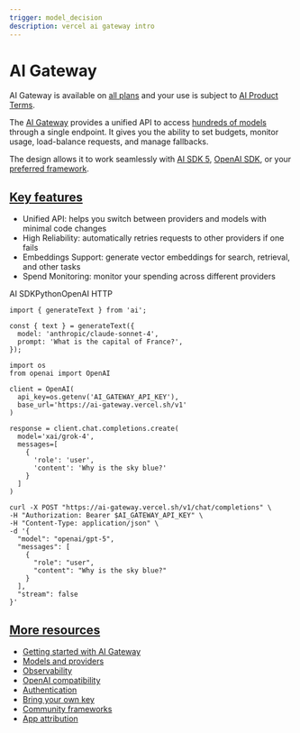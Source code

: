 ```yaml
---
trigger: model_decision
description: vercel ai gateway intro
---
```

# AI Gateway

AI Gateway is available on [all plans](/docs/plans) and your use is subject to [AI Product Terms](/legal/ai-product-terms).

The [AI Gateway](https://vercel.com/ai-gateway) provides a unified API to access [hundreds of models](https://vercel.com/ai-gateway/models) through a single endpoint. It gives you the ability to set budgets, monitor usage, load-balance requests, and manage fallbacks.

The design allows it to work seamlessly with [AI SDK 5](/docs/ai-gateway/getting-started), [OpenAI SDK](/docs/ai-gateway/openai-compat), or your [preferred framework](/docs/ai-gateway/framework-integrations).

## [Key features](#key-features)

*   Unified API: helps you switch between providers and models with minimal code changes
*   High Reliability: automatically retries requests to other providers if one fails
*   Embeddings Support: generate vector embeddings for search, retrieval, and other tasks
*   Spend Monitoring: monitor your spending across different providers

AI SDKPythonOpenAI HTTP

```
import { generateText } from 'ai';
 
const { text } = generateText({
  model: 'anthropic/claude-sonnet-4',
  prompt: 'What is the capital of France?',
});
```

```
import os
from openai import OpenAI
 
client = OpenAI(
  api_key=os.getenv('AI_GATEWAY_API_KEY'),
  base_url='https://ai-gateway.vercel.sh/v1'
)
 
response = client.chat.completions.create(
  model='xai/grok-4',
  messages=[
    {
      'role': 'user',
      'content': 'Why is the sky blue?'
    }
  ]
)
```

```
curl -X POST "https://ai-gateway.vercel.sh/v1/chat/completions" \
-H "Authorization: Bearer $AI_GATEWAY_API_KEY" \
-H "Content-Type: application/json" \
-d '{
  "model": "openai/gpt-5",
  "messages": [
    {
      "role": "user",
      "content": "Why is the sky blue?"
    }
  ],
  "stream": false
}'
```

## [More resources](#more-resources)

*   [Getting started with AI Gateway](/docs/ai-gateway/getting-started)
*   [Models and providers](/docs/ai-gateway/models-and-providers)
*   [Observability](/docs/ai-gateway/observability)
*   [OpenAI compatibility](/docs/ai-gateway/openai-compat)
*   [Authentication](/docs/ai-gateway/authentication)
*   [Bring your own key](/docs/ai-gateway/byok)
*   [Community frameworks](/docs/ai-gateway/community-frameworks)
*   [App attribution](/docs/ai-gateway/app-attribution)
